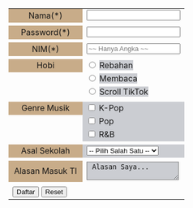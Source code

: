 <html lang="en">
<head>
    <meta charset="UTF-8">
    <meta name="viewport" content="width=device-width, initial-scale=1.0">
    <title>Tugas 2</title>

<style>
        .dftr-pilihan {background-color:rgb(200, 172, 137);
            color:rgb(22, 22, 22);
            text-align:center;  
        }

        .Radio {background-color:rgb(203, 205, 210);
            color:rgb(22, 22, 22);
        }

        .Font {background-color: rgb(158, 112, 90);
            color:rgb(251, 246, 246);
            font-size: 20px;
            font-style: oblique;
            background-size:10%;
        }

        .Genre{background-color:rgb(200, 172, 137);
            color:rgb(22, 22, 22);
            text-align:center;
        }

    </style>
</head>
<body>
    <form action=".">
        
<table>
            <tr>
                <td class="Genre" width="130"><label for="Uname">Nama(*)</label> </td>
                <td><input type="text" id="uname" name="Username"></td>
             </tr>
             
 <td>
             <tr>
                <td class="Genre">Password(*)</td>
                <td><input type="passwoord"></td>
             </tr>
             </td>

 <td>
             <tr>
                <td class="Genre"><label for="NIM">NIM(*)</label></td>
                <td><input type="NIM" placeholder="~~ Hanya Angka ~~" onkeypress="return hanyaAngka(event);" value="" ></td>
                <script type="text/javascript">
                 function hanyaAngka(evt){
                 var charcode = (evt.which) ? evt.which : event.keycode
                 if (charcode > 31 && (charcode < 48 || charcode > 57))
                 return false;
                 return true;
                 }
                </script>
             </tr>
             </td>

<td>
             <tr>
             <td class="dftr-pilihan">Hobi</td>            
                  <td>
                   <input type="Radio" name="radio">
                   <span class="Radio"> Rebahan </span>
                  </td>
             </tr>  
             </td>   
                  

<tr><td>
                    <td>
                     <input type="Radio" name="radio">
                     <span class="Radio"> Membaca </span>
                    </td>
                 </tr></td>
   
<tr><td>
                  <td>
                   <input type="Radio" name="radio">
                   <span class="Radio"> Scroll TikTok </span>
                  </td>
               </tr></td>

<td>
               <tr>
                <td class="Genre Musik">Genre Musik</td>
                <td class="Radio"><input type="Checkbox"> K-Pop</td> 
             </tr>

<tr><td>
                <td class="Radio"><input type="Checkbox"> Pop </td>
             </tr></td>
             <tr><td></td>
                <td class="Radio"><input type="Checkbox"> R&B </td>
             </tr></td>
            </td>

<td>
            <tr>
                <td class="Genre">    Asal Sekolah </td>
                <td class="Radio"><select name="prodi" id="Prodi">
                    <option value="#"> -- Pilih Salah Satu -- </option>
                    <option class="Radio" value="ilkom">MAN 1 Medan </option>
                    <option value="ilkom">MAN 2 Medan </option>
                    <option class="Radio" value="ilkom">MAN 3 Medan </option>
                    <option value="ilkom">MAN IC Serpong </option>
                </select>
            </td> 
        </tr>
        </td>

<td>
        <tr>
            <td class="Genre"><label for="Alasan Masuk TI">   Alasan Masuk TI   </label></td>
            <td>
                <textarea class="Radio" name="Alasan" id="Alasan"> Alasan Saya...
                </textarea>                
            </td>
        </tr>
        </td>   
<td>
     <tr>
        <td>
        <input type="submit" value="Daftar">
        <input type="reset" value="Reset">     
        </td>
     </tr>
    </table>
</form>  
</body>
</html>
   


       
          
          
  
